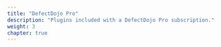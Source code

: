 ```yaml
---
title: "DefectDojo Pro"
description: "Plugins included with a DefectDojo Pro subscription."
weight: 3
chapter: true
---
```

